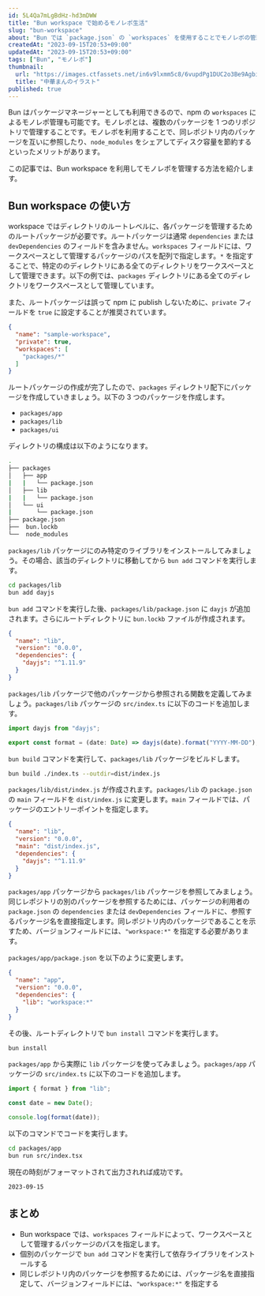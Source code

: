 ```yaml
---
id: 5L4Qa7mLgBdHz-hd3mDWW
title: "Bun workspace で始めるモノレポ生活"
slug: "bun-workspace"
about: "Bun では `package.json` の `workspaces` を使用することでモノレポの管理が可能です。この記事では Bun によるモノレポを試してみます。"
createdAt: "2023-09-15T20:53+09:00"
updatedAt: "2023-09-15T20:53+09:00"
tags: ["Bun", "モノレポ"]
thumbnail:
  url: "https://images.ctfassets.net/in6v9lxmm5c8/6vupdPg1DUC2o3Be9Agbif/cd7129fe3ea1b6c359cf6227f160db5f/food_chuuka-man_9600-768x630.png"
  title: "中華まんのイラスト"
published: true
---
```

Bun はパッケージマネージャーとしても利用できるので、npm の `workspaces` によるモノレポ管理も可能です。モノレポとは、複数のパッケージを 1 つのリポジトリで管理することです。モノレポを利用することで、同レポジトリ内のパッケージを互いに参照したり、`node_modules` をシェアしてディスク容量を節約するといったメリットがあります。

この記事では、Bun workspace を利用してモノレポを管理する方法を紹介します。

## Bun workspace の使い方

workspace ではディレクトリのルートレベルに、各パッケージを管理するためのルートパッケージが必要です。ルートパッケージは通常 `dependencies` または `devDependencies` のフィールドを含みません。`workspaces` フィールドには、ワークスペースとして管理するパッケージのパスを配列で指定します。`*` を指定することで、特定ののディレクトリにある全てのディレクトリをワークスペースとして管理できます。以下の例では、`packages` ディレクトリにある全てのディレクトリをワークスペースとして管理しています。

また、ルートパッケージは誤って npm に publish しないために、`private` フィールドを `true` に設定することが推奨されています。

```json:package.json
{
  "name": "sample-workspace",
  "private": true,
  "workspaces": [
    "packages/*"
  ]
}
```

ルートパッケージの作成が完了したので、`packages` ディレクトリ配下にパッケージを作成していきましょう。以下の 3 つのパッケージを作成します。

- `packages/app`
- `packages/lib`
- `packages/ui`

ディレクトリの構成は以下のようになります。

```sh
.
├── packages
│   ├── app
|   |   └── package.json
│   ├── lib
|   |   └── package.json
│   └── ui
|       └── package.json
├── package.json
├──  bun.lockb
└──  node_modules
```

`packages/lib` パッケージにのみ特定のライブラリをインストールしてみましょう。その場合、該当のディレクトリに移動してから `bun add` コマンドを実行します。

```sh
cd packages/lib
bun add dayjs
```

`bun add` コマンドを実行した後、`packages/lib/package.json` に `dayjs` が追加されます。さらにルートディレクトリに `bun.lockb` ファイルが作成されます。

```json:packages/lib/package.json
{
  "name": "lib",
  "version": "0.0.0",
  "dependencies": {
    "dayjs": "^1.11.9"
  }
}
```

`packages/lib` パッケージで他のパッケージから参照される関数を定義してみましょう。`packages/lib` パッケージの `src/index.ts` に以下のコードを追加します。

```ts:packages/lib/src/index.ts
import dayjs from "dayjs";

export const format = (date: Date) => dayjs(date).format("YYYY-MM-DD");
```

`bun build` コマンドを実行して、`packages/lib` パッケージをビルドします。

```sh
bun build ./index.ts --outdir=dist/index.js
```

`packages/lib/dist/index.js` が作成されます。`packages/lib` の `package.json` の `main` フィールドを `dist/index.js` に変更します。`main` フィールドでは、パッケージのエントリーポイントを指定します。

```json:packages/lib/package.json
{
  "name": "lib",
  "version": "0.0.0",
  "main": "dist/index.js",
  "dependencies": {
    "dayjs": "^1.11.9"
  }
}
```

`packages/app` パッケージから `packages/lib` パッケージを参照してみましょう。同じレポジトリの別のパッケージを参照するためには、パッケージの利用者の `package.json` の `dependencies` または `devDependencies` フィールドに、参照するパッケージ名を直接指定します。同レポジトリ内のパッケージであることを示すため、バージョンフィールドには、`"workspace:*"` を指定する必要があります。

`packages/app/package.json` を以下のように変更します。

```json:packages/app/package.json
{
  "name": "app",
  "version": "0.0.0",
  "dependencies": {
    "lib": "workspace:*"
  }
}
```

その後、ルートディレクトリで `bun install` コマンドを実行します。

```sh
bun install
```

`packages/app` から実際に `lib` パッケージを使ってみましょう。`packages/app` パッケージの `src/index.ts` に以下のコードを追加します。

```ts:packages/app/src/index.ts
import { format } from "lib";

const date = new Date();

console.log(format(date));
```

以下のコマンドでコードを実行します。

```sh
cd packages/app
bun run src/index.tsx
```

現在の時刻がフォーマットされて出力されれば成功です。

```sh
2023-09-15
```

## まとめ

- Bun workspace では、`workspaces` フィールドによって、ワークスペースとして管理するパッケージのパスを指定します。
- 個別のパッケージで `bun add` コマンドを実行して依存ライブラリをインストールする
- 同じレポジトリ内のパッケージを参照するためには、パッケージ名を直接指定して、バージョンフィールドには、`"workspace:*"` を指定する
